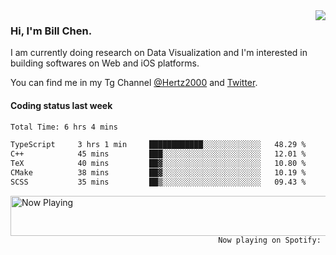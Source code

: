 <img  align="right" src="https://github-readme-stats.vercel.app/api?username=BillChen2k&show_icons=false&count_private=true&hide_title=true">

### Hi, I'm Bill Chen.

I am currently doing research on Data Visualization and I'm interested in building softwares on Web and iOS platforms.

You can find me in my Tg Channel [@Hertz2000](https://t.me/Hertz2000) and [Twitter](https://twitter.com/billchen2k).

#### Coding status last week

<!--START_SECTION:waka-->

```txt
Total Time: 6 hrs 4 mins

TypeScript     3 hrs 1 min     ████████████░░░░░░░░░░░░░   48.29 %
C++            45 mins         ███░░░░░░░░░░░░░░░░░░░░░░   12.01 %
TeX            40 mins         ██▓░░░░░░░░░░░░░░░░░░░░░░   10.80 %
CMake          38 mins         ██▓░░░░░░░░░░░░░░░░░░░░░░   10.19 %
SCSS           35 mins         ██▒░░░░░░░░░░░░░░░░░░░░░░   09.43 %
```

<!--END_SECTION:waka-->


<div>
<a href="https://spotify-now-playing.billchen2k.vercel.app/now-playing?open">
   <img align="right" src="https://spotify-now-playing.billchen2k.vercel.app/now-playing" width="540" height="64" alt="Now Playing">
</a>
</div>

<div>
<p align="right"><code>Now playing on Spotify: </code></p>
</div>

<!--
**BillChen2K/BillChen2K** is a ✨ _special_ ✨ repository because its `README.md` (this file) appears on your GitHub profile.

Here are some ideas to get you started:

- 🔭 I’m currently working on ...
- 🌱 I’m currently learning ...
- 👯 I’m looking to collaborate on ...
- 🤔 I’m looking for help with ...
- 💬 Ask me about ...
- 📫 How to reach me: ...
- 😄 Pronouns: ...
- ⚡ Fun fact: ...
-->
